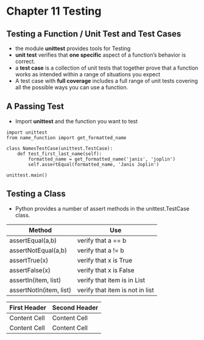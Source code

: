 # Chapter 11 Testing

## Testing a Function / Unit Test and Test Cases
- the module **unittest** provides tools for Testing
- **unit test** verifies that **one specific** aspect of a function’s behavior is correct.
- a **test case** is a collection of unit tests that together prove that a function works as intended within a range of situations you expect
-  A test case with **full coverage** includes a full range of unit tests covering all the possible ways you can use a function.


## A Passing Test
- Import **unittest** and the function you want to test
```
import unittest
from name_function import get_formatted_name

class NamesTestCase(unittest.TestCase):
    def test_first_last_name(self):
        formatted_name = get_formatted_name('janis', 'joplin')
        self.assertEqual(formatted_name, 'Janis Joplin')

unittest.main()

```

## Testing a Class
- Python provides a number of assert methods in the unittest.TestCase class.

| Method  | Use |
| ------------- | ------------- |
| assertEqual(a,b) | verify that a == b |
| assertNotEqual(a,b) | verify that a != b |
| assertTrue(x) | verify that x is True |
| assertFalse(x) | verify that x is False |
| assertIn(item, list) | verify that item is in List |
| assertNotIn(item, list) | verify that item is not in list |



| First Header  | Second Header |
| ------------- | ------------- |
| Content Cell  | Content Cell  |
| Content Cell  | Content Cell  |
